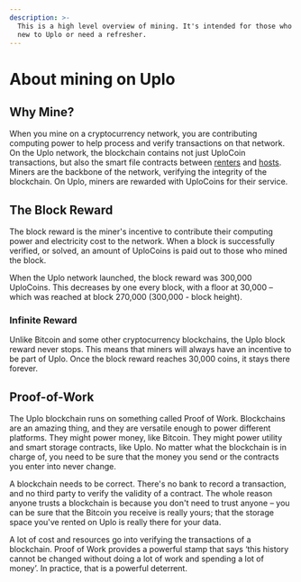 ```yaml
---
description: >-
  This is a high level overview of mining. It's intended for those who are brand
  new to Uplo or need a refresher.
---
```


# About mining on Uplo

## Why Mine?

When you mine on a cryptocurrency network, you are contributing computing power to help process and verify transactions on that network. On the Uplo network, the blockchain contains not just UploCoin transactions, but also the smart file contracts between [renters](../renting/about-renting.md) and [hosts](https://github.com/DavidMGilbert/uplo-support-docs/tree/431ec4c4cb7b7fe1321203b069ebf4981995d762/hosting/about-hosting-on-uplo.md). Miners are the backbone of the network, verifying the integrity of the blockchain. On Uplo, miners are rewarded with UploCoins for their service.

## The Block Reward

The block reward is the miner's incentive to contribute their computing power and electricity cost to the network. When a block is successfully verified, or solved, an amount of UploCoins is paid out to those who mined the block.

When the Uplo network launched, the block reward was 300,000 UploCoins. This decreases by one every block, with a floor at 30,000 – which was reached at block 270,000 \(300,000 - block height\).

### Infinite Reward

Unlike Bitcoin and some other cryptocurrency blockchains, the Uplo block reward never stops. This means that miners will always have an incentive to be part of Uplo. Once the block reward reaches 30,000 coins, it stays there forever.

## Proof-of-Work

The Uplo blockchain runs on something called Proof of Work. Blockchains are an amazing thing, and they are versatile enough to power different platforms. They might power money, like Bitcoin. They might power utility and smart storage contracts, like Uplo. No matter what the blockchain is in charge of, you need to be sure that the money you send or the contracts you enter into never change.

A blockchain needs to be correct. There's no bank to record a transaction, and no third party to verify the validity of a contract. The whole reason anyone trusts a blockchain is because you don't need to trust anyone – you can be sure that the Bitcoin you receive is really yours; that the storage space you've rented on Uplo is really there for your data.

A lot of cost and resources go into verifying the transactions of a blockchain. Proof of Work provides a powerful stamp that says ‘this history cannot be changed without doing a lot of work and spending a lot of money’. In practice, that is a powerful deterrent.

